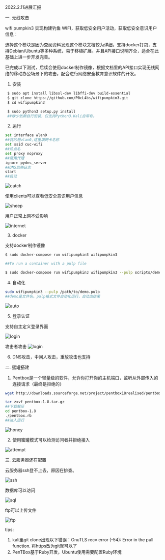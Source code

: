 2022.2.11进展汇报


一. 无线攻击

wifi pumpkin3 实现构建钓鱼 WIFI，获取低安全用户活动，获取低安全意识用户信息：

选择这个模块是因为查阅资料发现这个模块文档较为详细，支持docker打包，支持Debian/Ubuntu等多种系统，易于移植扩展。并且API接口说明齐全，适合在此基础上进一步开发完善。

已完成以下测试，后续会使用docker制作镜像，根据文档里的API接口实现无线网络的移动办公场景下的攻击，配合进行网络安全教育意识软件的开发。
1. 安装
```bash
 $ sudo apt install libssl-dev libffi-dev build-essential
 $ git clone https://github.com/P0cL4bs/wifipumpkin3.git
 $ cd wifipumpkin3

 $ sudo python3 setup.py install
 ##缺少依赖自行安装，仅支持Python3.Kali自带有。

```
2. 运行
```bash
set interface wlan0 
##我的是wlan0,这里填网卡名称 
set ssid cuc-wifi
##热点名
set proxy noproxy
##禁用代理
ignore pydns_server
##DNS忽略日志
start
##启动
```
![catch](catch.PNG)


使用clients可以查看低安全意识用户信息


![sheep](sheep.PNG)

用户正常上网不受影响

![internet](internet.jpg)

3. docker

支持docker制作镜像

```bash
$ sudo docker-compose run wifipumpkin3 wifipumpkin3

##To run a container with a pulp file

$ sudo docker-compose run wifipumpkin3 wifipumpkin3 --pulp scripts/demo.pulp
```

4. 自动化

```bash
sudo wifipumpkin3 --pulp /path/to/demo.pulp
##demo是文件名。pulp格式文件自动化运行，自动出结果
```
![auto](auto.PNG)

5. 登录认证

支持自主定义登录界面

![login](phonelogin.jpg)

攻击者攻击
![login](kalilogin.PNG)

6. DNS攻击，中间人攻击，重放攻击也支持


二. 蜜罐搭建

1. Pentbox是一个轻量级的软件，允许你打开你的主机端口，监听从外部传入的连接请求（最终是拒绝的）

```bash
wget http://downloads.sourceforge.net/project/pentbox18realised/pentbox-1.8.tar.gz

tar zxvf pentbox-1.8.tar.gz
##下载解压
cd pentbox-1.8
./pentbox.rb
##进入运行
```
![honey](honey.PNG)

2. 使用蜜罐模式可以检测访问者并拒绝接入

![attempt](attempt.PNG)

三. 云服务器还在配置

云服务器ssh登不上去，原因在排查。

![ssh](yunerror.PNG)

数据库可以访问

![sql](sqlok.PNG)

ftp可以上传文件

![ftp](ftpok.PNG)



tips:
1. kali里git clone出现以下错误：GnuTLS recv error (-54): Error in the pull function.
将https改为git就可以了
2. PenTBox基于Ruby开发，Ubuntu使用需要配置Ruby环境